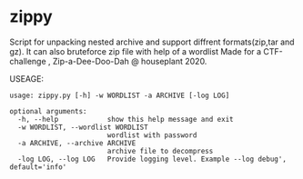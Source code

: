 # zippy
Script for unpacking nested archive and support diffrent formats(zip,tar and gz). It can also bruteforce zip file with help of a wordlist
Made for a CTF-challenge , Zip-a-Dee-Doo-Dah @ houseplant 2020.

USEAGE:
```
usage: zippy.py [-h] -w WORDLIST -a ARCHIVE [-log LOG]

optional arguments:
  -h, --help            show this help message and exit
  -w WORDLIST, --wordlist WORDLIST
                        wordlist with password
  -a ARCHIVE, --archive ARCHIVE
                        archive file to decompress
  -log LOG, --log LOG   Provide logging level. Example --log debug', default='info'
```